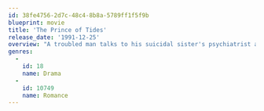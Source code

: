 ```yaml
---
id: 38fe4756-2d7c-48c4-8b8a-5789ff1f5f9b
blueprint: movie
title: 'The Prince of Tides'
release_date: '1991-12-25'
overview: "A troubled man talks to his suicidal sister's psychiatrist about their family history and falls in love with her in the process."
genres:
  -
    id: 18
    name: Drama
  -
    id: 10749
    name: Romance
---
```

